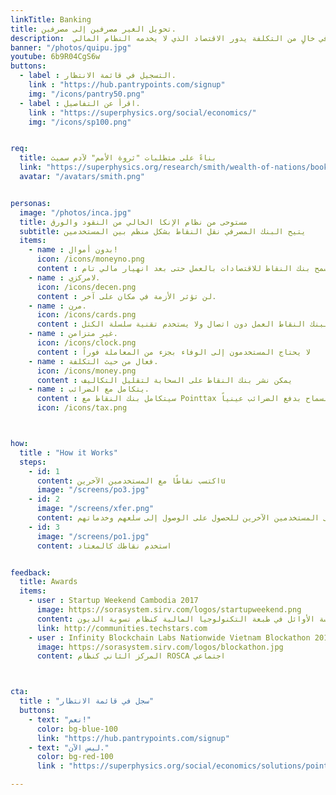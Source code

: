 ```yaml
---
linkTitle: Banking
title: تحويل الغير مصرفين إلى مصرفين.
description:  بنك بانتري بوينتس هو نظام مصرفي خالٍ من التكلفة يدور الاقتصاد الذي لا يخدمه النظام المالي
banner: "/photos/quipu.jpg"
youtube: 6b9R04CgS6w
buttons:
  - label : التسجيل في قائمة الانتظار. 
    link : "https://hub.pantrypoints.com/signup"
    img: "/icons/pantry50.png"
  - label : اقرأ عن التفاصيل.
    link : "https://superphysics.org/social/economics/"
    img: "/icons/sp100.png"


req:
  title: بناءً على متطلبات "ثروة الأمم" لآدم سميث
  link: "https://superphysics.org/research/smith/wealth-of-nations/book-2/chapter-3c"
  avatar: "/avatars/smith.png"


personas:
  image: "/photos/inca.jpg"
  title: مستوحى من نظام الإنكا الخالي من النقود والورق
  subtitle: يتيح البنك المصرفي نقل النقاط بشكل منظم بين المستخدمين
  items:
    - name : بدون أموال! 
      icon: /icons/moneyno.png
      content : يسمح بنك النقاط للاقتصادات بالعمل حتى بعد انهيار مالي تام
    - name : لامركزي. 
      icon: /icons/decen.png    
      content : لن تؤثر الأزمة في مكان على آخر.
    - name : مرن. 
      icon: /icons/cards.png
      content : يمكن لبنك النقاط العمل دون اتصال ولا يستخدم تقنية سلسلة الكتل
    - name : غير متزامن. 
      icon: /icons/clock.png
      content : لا يحتاج المستخدمون إلى الوفاء بجزء من المعاملة فوراً 
    - name : فعال من حيث التكلفة. 
      icon: /icons/money.png
      content : يمكن نشر بنك النقاط على السحابة لتقليل التكاليف
    - name : يتكامل مع الضرائب. 
      content : سيتكامل بنك النقاط مع Pointtax للسماح بدفع الضرائب عينياً
      icon: /icons/tax.png



how:
  title : "How it Works"  
  steps:
    - id: 1
      content: اكتسب نقاطًا مع المستخدمين الآخرينu
      image: "/screens/po3.jpg"
    - id: 2 
      image: "/screens/xfer.png"
      content: قم بنقل نقاطك إلى المستخدمين الآخرين للحصول على الوصول إلى سلعهم وخدماتهم
    - id: 3
      image: "/screens/po1.jpg"
      content: استخدم نقاطك كالمعتاد


feedback:
  title: Awards
  items:
    - user : Startup Weekend Cambodia 2017
      image: https://sorasystem.sirv.com/logos/startupweekend.png
      content: مركز الخمسة الأوائل في طبعة التكنولوجيا المالية كنظام تسوية الديون
      link: http://communities.techstars.com
    - user : Infinity Blockchain Labs Nationwide Vietnam Blockathon 2017
      image: https://sorasystem.sirv.com/logos/blockathon.jpg
      content: المركز الثاني كنظام ROSCA اجتماعي



cta:
  title : "سجل في قائمة الانتظار"
  buttons:
    - text: "نعم!"
      color: bg-blue-100
      link: "https://hub.pantrypoints.com/signup"
    - text: "ليس الآن."
      color: bg-red-100    
      link : "https://superphysics.org/social/economics/solutions/points-banking"

---
```

